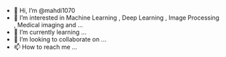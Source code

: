 - 👋 Hi, I’m @mahdi1070
- 👀 I’m interested in Machine Learning , Deep Learning , Image Processing , Medical imaging and ...
- 🌱 I’m currently learning ...
- 💞️ I’m looking to collaborate on ...
- 📫 How to reach me ...

<!---
mahdi1070/mahdi1070 is a ✨ special ✨ repository because its `README.md` (this file) appears on your GitHub profile.
You can click the Preview link to take a look at your changes.
--->
